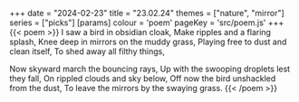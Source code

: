 +++
date = "2024-02-23"
title = "23.02.24"
themes = ["nature", "mirror"]
series = ["picks"]
[params]
  colour = 'poem'
  pageKey = 'src/poem.js'
+++
{{< poem >}}
I saw a bird in obsidian cloak,
Make ripples and a flaring splash,
Knee deep in mirrors on the muddy grass,
Playing free to dust and clean itself,
To shed away all filthy things,

Now skyward march the bouncing rays,
Up with the swooping droplets lest they fall,
On rippled clouds and sky below,
Off now the bird unshackled from the dust,
To leave the mirrors by the swaying grass.
{{< /poem >}}